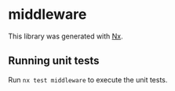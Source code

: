 # middleware

This library was generated with [Nx](https://nx.dev).

## Running unit tests

Run `nx test middleware` to execute the unit tests.
